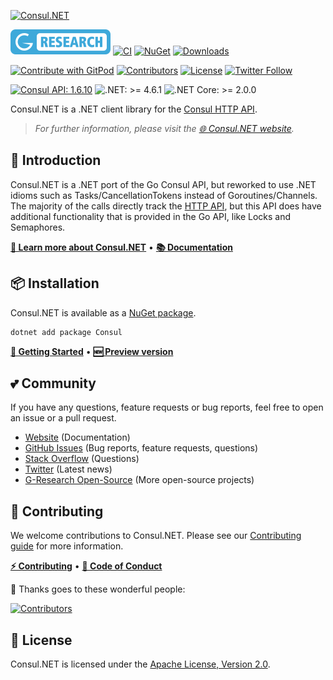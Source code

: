 [![Consul.NET](https://user-images.githubusercontent.com/18899702/219622225-1fda8125-ed7e-4e07-8281-64d3cd5368b8.png)](https://consuldot.net/)

[![G-Research](https://github.com/G-Research/brand/raw/main/badge/badge.svg)](https://github.com/G-Research)
[![CI](https://github.com/G-Research/consuldotnet/actions/workflows/ci.yml/badge.svg?branch=master&event=push)](https://github.com/G-Research/consuldotnet/actions/workflows/ci.yml?query=branch%3Amaster+event%3Apush)
[![NuGet](https://img.shields.io/nuget/vpre/consul)](https://www.nuget.org/packages/Consul/absoluteLatest)
[![Downloads](https://img.shields.io/nuget/dt/consul?label=Downloads)](https://www.nuget.org/packages/Consul/absoluteLatest)

[![Contribute with GitPod](https://img.shields.io/badge/Contribute%20with-Gitpod-908a85?logo=gitpod)](https://gitpod.io/#https://github.com/G-Research/consuldotnet/)
[![Contributors](https://img.shields.io/github/contributors/G-Research/consuldotnet.svg?label=Contributors)](https://github.com/G-Research/consuldotnet/graphs/contributors)
[![License](https://img.shields.io/github/license/G-Research/consuldotnet.svg?label=License)](https://github.com/G-Research/consuldotnet/blob/master/LICENSE)
[![Twitter Follow](https://img.shields.io/twitter/follow/oss_gr.svg?label=Twitter)](https://twitter.com/oss_gr)

[![Consul API: 1.6.10](https://img.shields.io/badge/Consul%20API%20version-1.6.10-red)](https://github.com/hashicorp/consul/tree/v1.6.10/api)
![.NET: >= 4.6.1](https://img.shields.io/badge/.NET%20version-%3E=4.6.1-blue)
![.NET Core: >= 2.0.0](https://img.shields.io/badge/.NET%20Core%20version-%3E=2.0.0-blueviolet)

Consul.NET is a .NET client library for the [Consul HTTP API](https://www.consul.io/).

> *For further information, please visit the [🌐 Consul.NET website](https://consuldot.net/).*

## 📢 Introduction

Consul.NET is a .NET port of the Go Consul API, but reworked to use .NET idioms such as Tasks/CancellationTokens instead
of Goroutines/Channels. The majority of the calls directly track
the [HTTP API](https://www.consul.io/docs/agent/http.html), but this API does have additional functionality that is
provided in the Go API, like Locks and Semaphores.

**[📖 Learn more about Consul.NET](https://consuldot.net/)**
• **[📚 Documentation](https://consuldot.net/docs/)**

## 📦 Installation

Consul.NET is available as a [NuGet package](https://www.nuget.org/packages/Consul/).

```bash
dotnet add package Consul
```

**[🚀 Getting Started](https://consuldot.net/docs/category/getting-started)**
• **[🆕 Preview version](https://consuldot.net/docs/next/)**

## 💕 Community

If you have any questions, feature requests or bug reports, feel free to open an issue or a pull request.

- [Website](https://consuldot.net/) (Documentation)
- [GitHub Issues](https://github.com/G-Research/consuldotnet/issues) (Bug reports, feature requests, questions)
- [Stack Overflow](https://stackoverflow.com/questions/tagged/c%23+consul) (Questions)
- [Twitter](https://twitter.com/oss_gr) (Latest news)
- [G-Research Open-Source](https://opensource.gresearch.co.uk/) (More open-source projects)

## 🤝 Contributing

We welcome contributions to Consul.NET. Please see
our [Contributing guide](https://consuldot.net/docs/category/contributing) for more information.

**[⚡ Contributing](https://consuldot.net/docs/category/contributing)**
• **[📜 Code of Conduct](https://consuldot.net/docs/contributing/code-of-conduct)**

🙌 Thanks goes to these wonderful people:

[![Contributors](https://contrib.rocks/image?repo=G-Research/consuldotnet)](https://github.com/G-Research/consuldotnet/graphs/contributors)

## 📄 License

Consul.NET is licensed under the [Apache License, Version 2.0](LICENSE).
